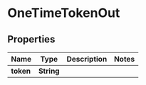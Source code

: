 

# OneTimeTokenOut


## Properties

Name | Type | Description | Notes
------------ | ------------- | ------------- | -------------
**token** | **String** |  | 



